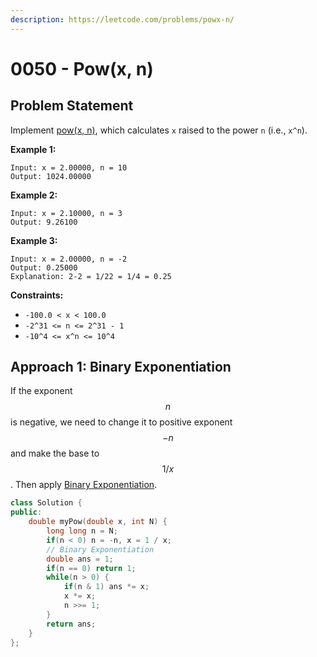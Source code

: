 ```yaml
---
description: https://leetcode.com/problems/powx-n/
---
```


# 0050 - Pow(x, n)

## Problem Statement

Implement [pow(x, n)](http://www.cplusplus.com/reference/valarray/pow/), which calculates `x` raised to the power `n` (i.e., `x^n`).

**Example 1:**

```
Input: x = 2.00000, n = 10
Output: 1024.00000
```

**Example 2:**

```
Input: x = 2.10000, n = 3
Output: 9.26100
```

**Example 3:**

```
Input: x = 2.00000, n = -2
Output: 0.25000
Explanation: 2-2 = 1/22 = 1/4 = 0.25
```

**Constraints:**

* `-100.0 < x < 100.0`
* `-2^31 <= n <= 2^31 - 1`
* `-10^4 <= x^n <= 10^4`

## Approach 1: Binary Exponentiation

If the exponent $$n$$ is negative, we need to change it to positive exponent $$- n$$ and make the base  to $$1 / x$$. Then apply [Binary Exponentiation](../../tutorials/number-theory/binary-exponentiation.md).&#x20;

```cpp
class Solution {
public:
    double myPow(double x, int N) {
        long long n = N;
        if(n < 0) n = -n, x = 1 / x;
        // Binary Exponentiation
        double ans = 1;
        if(n == 0) return 1;
        while(n > 0) {
            if(n & 1) ans *= x;
            x *= x;
            n >>= 1;
        }
        return ans;
    }
};
```
